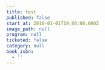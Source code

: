 ```yaml
---
title: test
published: false
start_at: 2016-01-01T19:00:00.000Z
image_path: null
program: null
ticketed: false
category: null
book_isbn:
  - ''
---
```

